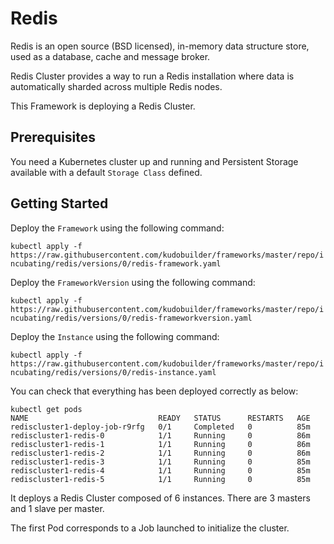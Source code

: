 # Redis

Redis is an open source (BSD licensed), in-memory data structure store, used as a database, cache and message broker.

Redis Cluster provides a way to run a Redis installation where data is automatically sharded across multiple Redis nodes.

This Framework is deploying a Redis Cluster.

## Prerequisites

You need a Kubernetes cluster up and running and Persistent Storage available with a default `Storage Class` defined.

## Getting Started

Deploy the `Framework` using the following command:

`kubectl apply -f https://raw.githubusercontent.com/kudobuilder/frameworks/master/repo/incubating/redis/versions/0/redis-framework.yaml`

Deploy the `FrameworkVersion` using the following command:

`kubectl apply -f https://raw.githubusercontent.com/kudobuilder/frameworks/master/repo/incubating/redis/versions/0/redis-frameworkversion.yaml`

Deploy the `Instance` using the following command:

`kubectl apply -f https://raw.githubusercontent.com/kudobuilder/frameworks/master/repo/incubating/redis/versions/0/redis-instance.yaml`

You can check that everything has been deployed correctly as below:

```
kubectl get pods
NAME                             READY   STATUS      RESTARTS   AGE
rediscluster1-deploy-job-r9rfg   0/1     Completed   0          85m
rediscluster1-redis-0            1/1     Running     0          86m
rediscluster1-redis-1            1/1     Running     0          86m
rediscluster1-redis-2            1/1     Running     0          86m
rediscluster1-redis-3            1/1     Running     0          85m
rediscluster1-redis-4            1/1     Running     0          85m
rediscluster1-redis-5            1/1     Running     0          85m
```

It deploys a Redis Cluster composed of 6 instances. There are 3 masters and 1 slave per master.

The first Pod corresponds to a Job launched to initialize the cluster.
